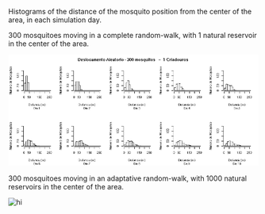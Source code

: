 Histograms of the distance of the mosquito position from the center of the area, in each simulation day. 

300 mosquitoes moving in a complete random-walk, with 1 natural reservoir in the center of the area.

<img src="DispersaoD0_P1.png" alt="hi" class="inline"/>


300 mosquitoes moving in an adaptative random-walk, with 1000 natural reservoirs in the center of the area.

<img src="DispersaoD0_P1000.png" alt="hi" class="inline"/>


